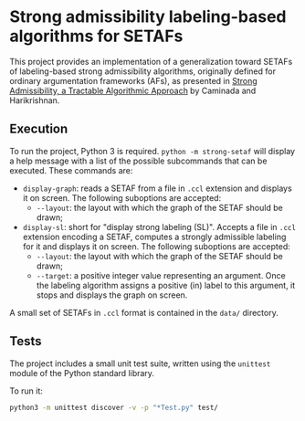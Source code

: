 # Strong admissibility labeling-based algorithms for SETAFs
This project provides an implementation of a generalization
toward SETAFs of labeling-based strong admissibility algorithms,
originally defined for ordinary argumentation frameworks (AFs),
as presented in
[Strong Admissibility, a Tractable Algorithmic Approach][caminada] by
Caminada and Harikrishnan.

[caminada]: https://research.wu.ac.at/files/26882780/paper3.pdf

## Execution
To run the project, Python 3 is required. `python -m strong-setaf` will display
a help message with a list of the possible subcommands that can be executed.
These commands are:

- `display-graph`: reads a SETAF from a file in `.ccl` extension
    and displays it on screen. The following suboptions are accepted:
    - `--layout`: the layout with which the graph of the SETAF should be drawn;
- `display-sl`: short for "display strong labeling (SL)". Accepts a file in `.ccl` extension
    encoding a SETAF, computes a strongly admissible labeling for it and displays it on screen.
    The following suboptions are accepted:
  - `--layout`: the layout with which the graph of the SETAF should be drawn;
  - `--target`: a positive integer value representing an argument. Once the labeling
    algorithm assigns a positive (in) label to this argument, it stops and displays
    the graph on screen.

A small set of SETAFs in `.ccl` format is contained in the `data/` directory.

## Tests
The project includes a small unit test suite, written
using the `unittest` module of the Python standard
library.

To run it:

```bash
python3 -m unittest discover -v -p "*Test.py" test/
```